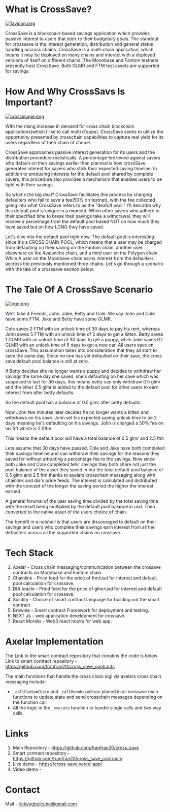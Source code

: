 
# What is CrossSave?

[![favicon.png](https://i.postimg.cc/qMdKNVMQ/favicon.png)](https://postimg.cc/jCZ211fJ)

CrossSave is a blockchain-based savings application which provides passive interest to users that stick to their budgetary goals. The standout for crosssave is the interest generation, distribution and general status handling accross chains.
CrossSave is a multi-chain application, which means it may be deployed on many chains and interact with a deployed versions of itself on different chains. The Moonbase and Fantom testnets presently host CrossSave. Both GLMR and FTM test assets are supported for savings.

# How And Why CrossSavs Is Important?

[![crossimage.png](https://i.postimg.cc/VkJz15Qh/crossimage.png)](https://postimg.cc/WdcBwN4m)

With the rising increase in demand for cross chain blockchain applications(which I like to call multi d'apps). CrossSave seeks to utilize the opportunity presented by crosschain capabilities to capture real yield for its users regardless of their chain of choice.

CrossSave approaches passive interest generation for its users and the distribution procedure realistically. A percentage fee levied against savers who default on their savings earlier than planned is how crossSave generates interest for savers who stick their expected saving timeline. In addition to producing interests for the default pool shared by complete savers, this procedure also provides a mechanism that enables users to be tight with their savings.

So what's the big deal? CrossSave facilitates this process by charging defaulters who fail to save a fee(50% on testnet), with the fee collected going into what CrossSave refers to as the "deafult pool." I'll describe why this default pool is unique in a moment. When other savers who adhere to their specified time to break their savings take a withdrawal, they will receive a percentage from the default pool based NOT on how much they have saved but on how LONG they have saved.

Let's dive into the default pool right now. The default pool is interesting since it's a CROSS CHAIN POOL, which means that a user may be charged from defaulting on their saving on the Fantom chain, another user elsewhere on the Avalanche chain, and a third user on the Polygon chain. While A user on the Moonbase chain earns interest from the defaulters accross the previously mentioned three chains. Let's go through a scenario with the tale of a crosssave section below.

# The Tale Of A CrossSave Scenario

[![logo.png](https://i.postimg.cc/GtM1nnMr/logo.png)](https://postimg.cc/BP1z2k9w)

We'll take 4 Friends, John, Jake, Betty and Cole.
We say John and Cole have some FTM.
Jake and Betty have some GLMR.

Cole saves 2 FTM with an unlock time of 30 days to pay his rent, whereas John saves 5 FTM with an unlock time of 2 days to get a kitten.
Betty saves 1 GLMR with an unlock time of 30 days to get a puppy, while Jake saves 0.1 GLMR with an unlock time of 5 days to get a new car.
All users save on crossSave.
This assumption takes into consideration that they all start to save the same day.
Since no one has yet defaulted on their save, the cross save default pool balance is still at zero.

If Betty decides she no longer wants a puppy and decides to withdraw her savings the same day she saved, she's defaulting on her save which was supposed to last for 30 days, this means betty can only withdraw 0.5 glmr and the other 0.5 glmr is added to the default pool for other users to earn interest from after betty defaults.

So the default pool has a balance of 0.5 glmr after betty defaults.

Now John few minutes later decides he no longer wants a kitten and withdraws on his save. John set his expected saving unlcok time to be 2 days meaning he's defaulting on his savings. John is charged a 50% fee on his 5ft which is 2.5ftm.

This means the default pool will have a total balance of 0.5 glmr and 2.5 ftm

Lets assume that 30 days have passed. Cole and Jake have both completed their savings timeline and can withdraw their savings for the reasons they saved for without attracting a percentage fee to the savings. Now since both Jake and Cole completed tehir savings they both share not just the pool balance of the asset they saved in but the total default pool balance of 0.5 glmr and 2.5 ftm thanks to axelars crosschain messaging along with chainlink and dia's price feeds. The interest is calculated and distributed with the concept of the longer the saving period the higher the interest earned.

A general forumal of the user saving time divided by the total saving time with the result being multiplied by the default pool balance in usd. Then converted to the native asset of the users choice of chain.

The benefit in a nutshell is that users are discouraged to default on their savings and users who complete their savings earn interest from all the defaulters across all the supported chains on crossave.

# Tech Stack

1. Axelar - Cross chain messaging/communication between the crossave contracts on Moonbase and Fantom chain.
2. Chainlink - Price feed for the price of ftm/usd for interest and default pool calculation for crossave.
3. DIA oracle - Pricd feed for the price of glmr/usd for interest and default pool calculation for crossave.
4. Solidity - Choice of smart contract language for building out the smart contract.
5. Brownie - Smart contract Framework for deployment and testing.
6. NEXT Js - web application development for crossave.
7. React Moralis - Web3 react hooks for web app.

# Axelar Implementation

The Link to the smart contract repository that conatins the code is below
Link to smart contract repository - https://github.com/franfran20/cross_save_contracts

The main functions that handle the cross chain logi via axelars cross chain messaging include:

- `_callFantomChain` and `_callMoonbaseChain` placed in all crossave main functions to update state and send crosschain messages depending on the function call
- All the logic in the `_execute` function to handle single calls and two way calls.

# Links

1. Main Repository - https://github.com/franfran20/cross_save
2. Smart contract repository - https://github.com/franfran20/cross_save_contracts
3. Live demo - https://cross-save.vercel.app/
4. Video demo - 

# Contact

Mail - rickyegbolcuhe@gmail.com
